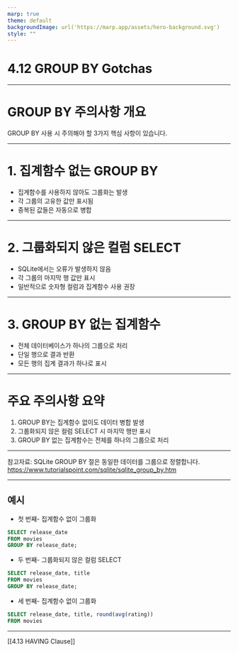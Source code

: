 ```yaml
---
marp: true
theme: default
backgroundImage: url('https://marp.app/assets/hero-background.svg')
style: ""
---
```


# 4.12 GROUP BY Gotchas

---

# GROUP BY 주의사항 개요

GROUP BY 사용 시 주의해야 할 3가지 핵심 사항이 있습니다.

---

# 1. 집계함수 없는 GROUP BY

- 집계함수를 사용하지 않아도 그룹화는 발생
- 각 그룹의 고유한 값만 표시됨
- 중복된 값들은 자동으로 병합

---

# 2. 그룹화되지 않은 컬럼 SELECT

- SQLite에서는 오류가 발생하지 않음
- 각 그룹의 마지막 행 값만 표시
- 일반적으로 숫자형 컬럼과 집계함수 사용 권장

---

# 3. GROUP BY 없는 집계함수

- 전체 데이터베이스가 하나의 그룹으로 처리
- 단일 행으로 결과 반환
- 모든 행의 집계 결과가 하나로 표시

---

# 주요 주의사항 요약

1. GROUP BY는 집계함수 없이도 데이터 병합 발생
2. 그룹화되지 않은 컬럼 SELECT 시 마지막 행만 표시
3. GROUP BY 없는 집계함수는 전체를 하나의 그룹으로 처리

---

참고자료:
SQLite GROUP BY 절은 동일한 데이터를 그룹으로 정렬합니다.
https://www.tutorialspoint.com/sqlite/sqlite_group_by.htm

---

## 예시

- 첫 번째- 집계함수 없이 그룹화

```sql
SELECT release_date
FROM movies
GROUP BY release_date;
```

- 두 번째- 그룹화되지 않은 컬럼 SELECT

```sql
SELECT release_date, title
FROM movies
GROUP BY release_date;
```

- 세 번째- 집계함수 없이 그룹화

```sql
SELECT release_date, title, round(avg(rating))
FROM movies
```

---

[[4.13 HAVING Clause]]
